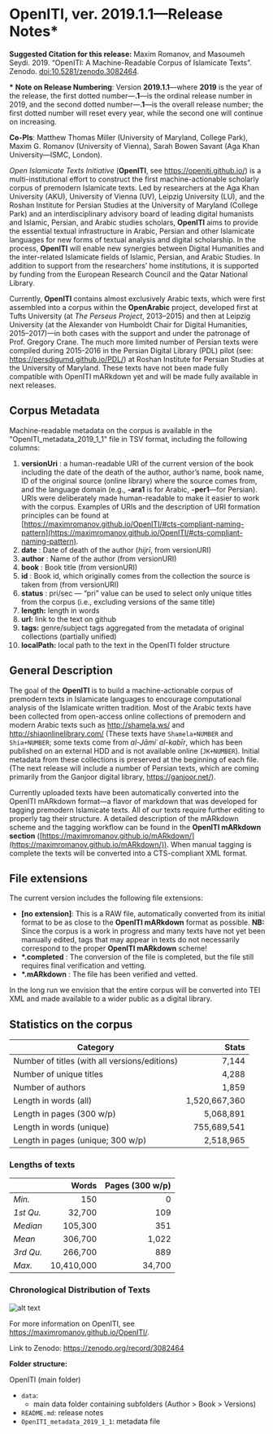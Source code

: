 # OpenITI, ver. 2019.1.1—Release Notes\*

**Suggested Citation for this release:** Maxim Romanov, and Masoumeh Seydi. 2019. “OpenITI: A Machine-Readable Corpus of Islamicate Texts”. Zenodo. [doi:10.5281/zenodo.3082464](https://doi.org/10.5281/zenodo.3082464).

**\*** **Note on Release Numbering**: Version **2019.1.1**—where **2019** is the year of the release, the first dotted number—**.1**—is the ordinal release number in 2019, and the second dotted number—**.1**—is the overall release number; the first dotted number will reset every year, while the second one will continue on increasing.

**Co-PIs**: Matthew Thomas Miller (University of Maryland, College Park), Maxim G. Romanov (University of Vienna), Sarah Bowen Savant (Aga Khan University—ISMC, London).

*Open Islamicate Texts Initiative* (**OpenITI**, see <https://openiti.github.io/>) is a multi-institutional effort to construct the first machine-actionable scholarly corpus of premodern Islamicate texts. Led by researchers at the Aga Khan University (AKU), University of Vienna (UV), Leipzig University (LU), and the Roshan Institute for Persian Studies at the University of Maryland (College Park) and an interdisciplinary advisory board of leading digital humanists and Islamic, Persian, and Arabic studies scholars, **OpenITI** aims to provide the essential textual infrastructure in Arabic, Persian and other Islamicate languages for new forms of textual analysis and digital scholarship. In the process, **OpenITI** will enable new synergies between Digital Humanities and the inter-related Islamicate fields of Islamic, Persian, and Arabic Studies. In addition to support from the researchers’ home institutions, it is supported by funding from the European Research Council and the Qatar National Library. 

Currently, **OpenITI** contains almost exclusively Arabic texts, which were first assembled into a corpus within the **OpenArabic** project, developed first at Tufts University (at *The Perseus Project*, 2013–2015) and then at Leipzig University (at the Alexander von Humboldt Chair for Digital Humanities, 2015–2017)—in both cases with the support and under the patronage of Prof. Gregory Crane. The much more limited number of Persian texts were compiled during 2015-2016 in the Persian Digital Library (PDL) pilot (see: <https://persdigumd.github.io/PDL/>) at Roshan Institute for Persian Studies at the University of Maryland. These texts have not been made fully compatible with OpenITI mARkdown yet and will be made fully available in next releases. 

## Corpus Metadata

Machine-readable metadata on the corpus is available in the &quot;OpenITI\_metadata\_2019\_1\_1&quot; file in TSV format, including the following columns:

1. **versionUri** : a human-readable URI of the current version of the book including the date of the death of the author, author’s name, book name, ID of the original source (online library) where the source comes from, and the language domain (e.g., **-ara1** is for Arabic, **-per1**—for Persian). URIs were deliberately made human-readable to make it easier to work with the corpus. Examples of URIs and the description of URI formation principles can be found at [https://maximromanov.github.io/OpenITI/#cts-compliant-naming-pattern](https://maximromanov.github.io/OpenITI/#cts-compliant-naming-pattern).
2. **date** : Date of death of the author (*hijrī*, from versionURI)
3. **author** : Name of the author (from versionURI)
4. **book** : Book title (from versionURI)
5. **id** : Book id, which originally comes from the collection the source is taken from (from versionURI)
6. **status** : pri/sec — “pri” value can be used to select only unique titles from the corpus (i.e., excluding versions of the same title)
7. **length:** length in words
8. **url:** link to the text on github
9. **tags:** genre/subject tags aggregated from the metadata of original collections (partially unified)
10. **localPath:** local path to the text in the OpenITI folder structure

## General Description

The goal of the **OpenITI** is to build a machine-actionable corpus of premodern texts in Islamicate languages to encourage computational analysis of the Islamicate written tradition. Most of the Arabic texts have been collected from open-access online collections of premodern and modern Arabic texts such as <http://shamela.ws/> and <http://shiaonlinelibrary.com/> (These texts have `Shamela+NUMBER` and `Shia+NUMBER`; some texts come from _al-Jāmiʿ al-kabīr_, which has been published on an external HDD and is not available online (`JK+NUMBER`). Initial metadata from these collections is preserved at the beginning of each file. (The next release will include a number of Persian texts, which are coming primarily from the Ganjoor digital library, <https://ganjoor.net/>).

Currently uploaded texts have been automatically converted into the OpenITI mARkdown format—a flavor of markdown that was developed for tagging premodern Islamicate texts. All of our texts require further editing to properly tag their structure. A detailed description of the mARkdown scheme and the tagging workflow can be found in the **OpenITI mARkdown section** ([https://maximromanov.github.io/mARkdown/](https://maximromanov.github.io/mARkdown/)). When manual tagging is complete the texts will be converted into a CTS-compliant XML format.

## File extensions

The current version includes the following file extensions:

- **[no extension]**: This is a RAW file, automatically converted from its initial format to be as close to the **OpenITI mARkdown** format as possible. **NB:** Since the corpus is a work in progress and many texts have not yet been manually edited, tags that may appear in texts do not necessarily correspond to the proper **OpenITI mARkdown** scheme!
- **\*.completed** : The conversion of the file is completed, but the file still requires final verification and vetting.
- **\*.mARkdown** : The file has been verified and vetted. 

In the long run we envision that the entire corpus will be converted into TEI XML and made available to a wider public as a digital library.

## Statistics on the corpus

| **Category** | **Stats** |
| --- | ---:|
| Number of titles (with all versions/editions) | 7,144 |
| Number of unique titles | 4,288 |
| Number of authors | 1,859 |
| Length in words (all) | 1,520,667,360 |
| Length in pages (300 w/p) | 5,068,891 |
| Length in words (unique) | 755,689,541 |
| Length in pages (unique; 300 w/p) | 2,518,965 |

### Lengths of texts

|  | **Words** | **Pages (300 w/p)** |
| --- | ---:| ---:|
| _Min._ | 150 | 0 |
| _1st Qu._ | 32,700 | 109 |
| _Median_ | 105,300 | 351 |
| _Mean_ | 306,700 | 1,022 |
| _3rd Qu._ | 266,700 | 889 |
| _Max._ | 10,410,000 | 34,700 |

### Chronological Distribution of Texts

 ![alt text](https://github.com/OpenITI/2019.1/blob/master/chrono_img.png?raw=true)

For more information on OpenITI, see <https://maximromanov.github.io/OpenITI/>.

Link to Zenodo: <https://zenodo.org/record/3082464>

**Folder structure:**

OpenITI (main folder)

- `data`:
  - main data folder containing subfolders (Author > Book > Versions)
- `README.md`: release notes
- `OpenITI_metadata_2019_1_1`: metadata file
